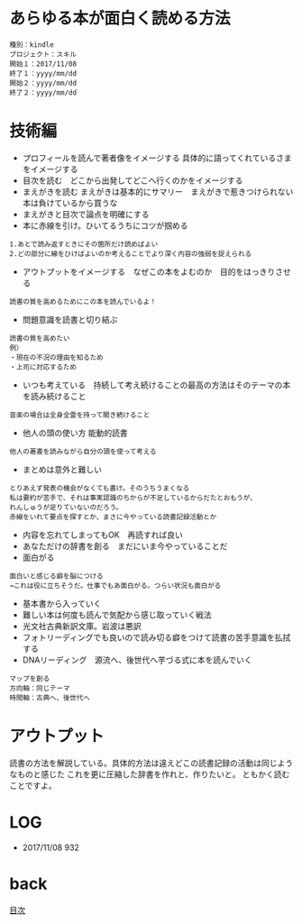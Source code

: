 # あらゆる本が面白く読める方法

    種別：kindle
    プロジェクト：スキル
    開始１：2017/11/08
    終了１：yyyy/mm/dd
    開始２：yyyy/mm/dd
    終了２：yyyy/mm/dd

# 技術編
- プロフィールを読んで著者像をイメージする 具体的に語ってくれているさまをイメージする
- 目次を読む　どこから出発してどこへ行くのかをイメージする
- まえがきを読む まえがきは基本的にサマリー　まえがきで惹きつけられない本は負けているから買うな
- まえがきと目次で論点を明確にする
- 本に赤線を引け。ひいてるうちにコツが掴める
```
1.あとで読み返すときにその箇所だけ読めばよい
2.どの部分に線をひけばよいのか考えることでより深く内容の強弱を捉えられる
```
- アウトプットをイメージする　なぜこの本をよむのか　目的をはっきりさせる
```
読書の質を高めるためにこの本を読んでいるよ！
```
- 問題意識を読書と切り結ぶ
```
読書の質を高めたい
例）
・現在の不況の理由を知るため
・上司に対応するため
```
- いつも考えている　持続して考え続けることの最高の方法はそのテーマの本を読み続けること
```
音楽の場合は全身全霊を持って聞き続けること
```
- 他人の頭の使い方 能動的読書
```
他人の著書を読みながら自分の頭を使って考える
```
- まとめは意外と難しい
```
とりあえず発表の機会がなくても書け。そのうちうまくなる
私は要約が苦手で、それは事実認識のちからが不足しているからだたとおもうが、
れんしゅうが足りていないのだろう。
赤線をいれて要点を探すとか、まさに今やっている読書記録活動とか
```
- 内容を忘れてしまってもOK　再読すれば良い
- あなただけの辞書を創る　まだにいま今やっていることだ
- 面白がる
```
面白いと感じる癖を脳につける
→これは役に立ちそうだ。仕事でもあ面白がる。つらい状況も面白がる
```
- 基本書から入っていく
- 難しい本は何度も読んで気配から感じ取っていく戦法
- 光文社古典新訳文庫。岩波は悪訳
- フォトリーディングでも良いので読み切る癖をつけて読書の苦手意識を払拭する
- DNAリーディング　源流へ、後世代へ芋づる式に本を読んでいく
```
マップを創る
方向軸：同じテーマ
時間軸：古典へ、後世代へ
```

# アウトプット
読書の方法を解説している。具体的方法は違えどこの読書記録の活動は同じようなものと感じた
これを更に圧縮した辞書を作れと、作りたいと。
ともかく読むことですよ。



# LOG
- 2017/11/08 932

# back
[目次](README.md)

